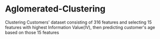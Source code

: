 # Aglomerated-Clustering
Clustering Customers' dataset consisting of 316 features and selecting 15 features with highest Information Value(IV), then predicting customer's age based on those 15 features
